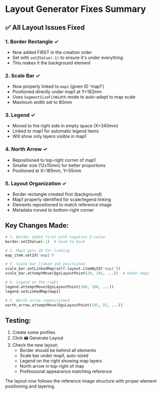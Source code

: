 # Layout Generator Fixes Summary

## ✅ All Layout Issues Fixed

### 1. **Border Rectangle** ✓
- Now added FIRST in the creation order
- Set with `setZValue(-1)` to ensure it's under everything
- This makes it the background element

### 2. **Scale Bar** ✓
- Now properly linked to `map1` (given ID 'map1')
- Positioned directly under map1 at Y=182mm
- Uses `SegmentSizeFitWidth` mode to auto-adapt to map scale
- Maximum width set to 80mm

### 3. **Legend** ✓
- Moved to the right side in empty space (X=340mm)
- Linked to map1 for automatic legend items
- Will show only layers visible in map1

### 4. **North Arrow** ✓
- Repositioned to top-right corner of map1
- Smaller size (12x15mm) for better proportions
- Positioned at X=185mm, Y=55mm

### 5. **Layout Organization** ✓
- Border rectangle created first (background)
- Map1 properly identified for scale/legend linking
- Elements repositioned to match reference image
- Metadata moved to bottom-right corner

## Key Changes Made:

```python
# 1. Border added first with negative Z-value
border.setZValue(-1)  # Send to back

# 2. Map1 gets ID for linking
map_item.setId('map1')

# 3. Scale bar linked and positioned
scale_bar.setLinkedMap(self.layout.itemById('map1'))
scale_bar.attemptMove(QgsLayoutPoint(20, 182, ...))  # Under map1

# 4. Legend on the right
legend.attemptMove(QgsLayoutPoint(340, 100, ...))
legend.setLinkedMap(map1)

# 5. North arrow repositioned
north_arrow.attemptMove(QgsLayoutPoint(185, 55, ...))
```

## Testing:
1. Create some profiles
2. Click 🖨️ Generate Layout
3. Check the new layout:
   - Border should be behind all elements
   - Scale bar under map1, auto-sized
   - Legend on the right showing map layers
   - North arrow in top-right of map
   - Professional appearance matching reference

The layout now follows the reference image structure with proper element positioning and layering.